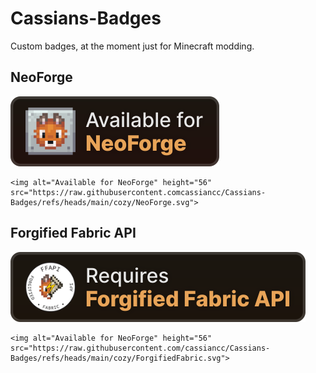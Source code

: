 # Cassians-Badges
Custom badges, at the moment just for Minecraft modding.

## NeoForge
![Available for NeoForge](https://raw.githubusercontent.com/cassiancc/Cassians-Badges/refs/heads/main/cozy/NeoForge.svg)

```
<img alt="Available for NeoForge" height="56" src="https://raw.githubusercontent.comcassiancc/Cassians-Badges/refs/heads/main/cozy/NeoForge.svg">
```

## Forgified Fabric API
![Requires Forgified Fabric API](https://raw.githubusercontent.com/cassiancc/Cassians-Badges/refs/heads/main/cozy/ForgifiedFabric.svg)

```
<img alt="Available for NeoForge" height="56" src="https://raw.githubusercontent.com/cassiancc/Cassians-Badges/refs/heads/main/cozy/ForgifiedFabric.svg">
```